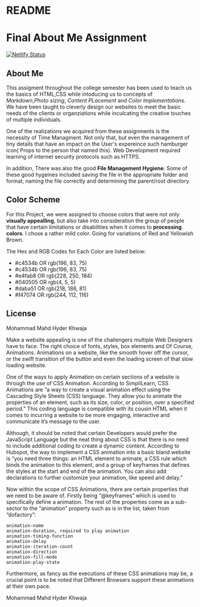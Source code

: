 # README
 
# Final About Me Assignment

[![Netlify Status](https://api.netlify.com/api/v1/badges/3e557505-75b6-4db4-afdc-162ca7f4fc98/deploy-status)](https://app.netlify.com/sites/about-me-mhd2004/deploys)


## About Me
This assigment throughout the college semester has been used to teach us the basics of HTML,CSS while intoducing us to concepts of _Markdown_,_Photo sizing_, _Content PLacement_ and _Color Implementations._ We have been taught to cleverly design our websites to meet the basic needs of the clients or organziations while inculcating the creative touches of multiple individuals.

One of the realizations we acquired from these assignments is the necessity of Time Managment. Not only that, but even the management of tiny details that have an impact on the User's expereince such hamburger icon( Props to the person that named this). Web Development required learning of internet security protocols such as HTTPS. 

In addition, There was also the good __File Management Hygiene__. Some of these good hygeines included saving the file in the appropriate folder and format, naming the file correctly and determining the parent/root directory.

## Color Scheme
For this Project, we were assigned to choose colors that were not only __visually appealling__, but also take into consideration the group of people that have certain limitations or disabilities when it comes to __processing colors__. I chose a rather mild color. Going for variations of Red and Yellowish Brown.

The Hex and RGB Codes for Each Color are listed below:

* #c4534b
OR rgb(196, 83, 75)
* #c4534b
OR rgb(196, 83, 75)
* #e4fab8
OR rgb(228, 250, 184)
* #040505
OR rgb(4, 5, 5)
* #daba51
OR rgb(218, 186, 81)
* #f47074
OR rgb(244, 112, 116)
 

## License

Mohammad Mahd Hyder Khwaja

Make a website appealing is one of the challengers multiple Web Designers have to face. The right choice of fonts, styles, box elements and Of Course, Animations. Animations on a website, like the smooth hover off the cursor, or the swift transition of the button and even the loading screen of that slow loading website. 

One of the ways to apply Animation on certain sections of a website is through the use of CSS Animation. According to SimpliLearn, CSS Animations are “a way to create a visual animation effect using the Cascading Style Sheets (CSS) language. They allow you to animate the properties of an element, such as its size, color, or position, over a specified period.” This coding language is compatible with its cousin HTML when it comes to incurring a website to be more engaging, interactive and communicate it’s message to the user.  

Although, it should be noted that certain Developers would prefer the JavaScript Language but the neat thing about CSS is that there is no need to include additional coding to create a dynamic content. According to Hubspot, the way to implement a CSS animation into a basic bland website is “you need three things: an HTML element to animate, a CSS rule which binds the animation to this element, and a group of keyframes that defines the styles at the start and end of the animation. You can also add declarations to further customize your animation, like speed and delay.” 

Now within the scope of CSS Animations, there are certain properties that we need to be aware of. Firstly being “@keyframes” which is used to specifically define a animation. The rest of the properties come as a sub-sector to the “animation” property such as is in the list, taken from “dofactory”: 

    animation-name 
    animation-duration, required to play animation 
    animation-timing-function 
    animation-delay 
    animation-iteration-count 
    animation-direction 
    animation-fill-mode 
    animation-play-state 

Furthermore, as fancy as the executions of these CSS animations may be, a crucial point is to be noted that Different Browsers support these animations at their own pace. 

Mohammad Mahd Hyder Khwaja



